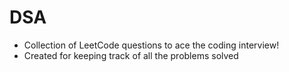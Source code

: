 # DSA
* Collection of LeetCode questions to ace the coding interview! 
* Created for keeping track of all the problems solved
